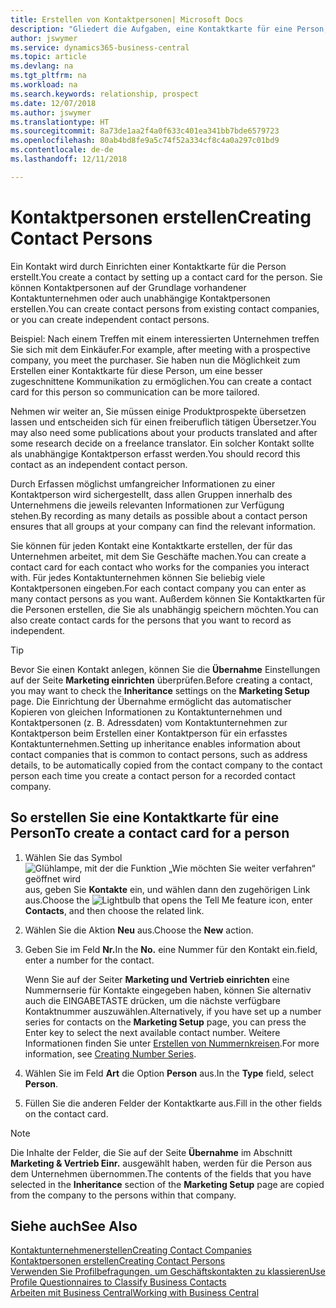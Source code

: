 ```yaml
---
title: Erstellen von Kontaktpersonen| Microsoft Docs
description: "Gliedert die Aufgaben, eine Kontaktkarte für eine Person, z. B. einen Interessenten oder einen Lieferanten zu erstellen und hilft, die Beziehung zu definieren und Kommunikationen anzupassen."
author: jswymer
ms.service: dynamics365-business-central
ms.topic: article
ms.devlang: na
ms.tgt_pltfrm: na
ms.workload: na
ms.search.keywords: relationship, prospect
ms.date: 12/07/2018
ms.author: jswymer
ms.translationtype: HT
ms.sourcegitcommit: 8a73de1aa2f4a0f633c401ea341bb7bde6579723
ms.openlocfilehash: 80ab4bd8fe9a5c74f52a334cf8c4a0a297c01bd9
ms.contentlocale: de-de
ms.lasthandoff: 12/11/2018

---
```

# <a name="creating-contact-persons"></a><span data-ttu-id="113cf-103">Kontaktpersonen erstellen</span><span class="sxs-lookup"><span data-stu-id="113cf-103">Creating Contact Persons</span></span>
<span data-ttu-id="113cf-104">Ein Kontakt wird durch Einrichten einer Kontaktkarte für die Person erstellt.</span><span class="sxs-lookup"><span data-stu-id="113cf-104">You create a contact by setting up a contact card for the person.</span></span> <span data-ttu-id="113cf-105">Sie können Kontaktpersonen auf der Grundlage vorhandener Kontaktunternehmen oder auch unabhängige Kontaktpersonen erstellen.</span><span class="sxs-lookup"><span data-stu-id="113cf-105">You can create contact persons from existing contact companies, or you can create independent contact persons.</span></span>

<span data-ttu-id="113cf-106">Beispiel: Nach einem Treffen mit einem interessierten Unternehmen treffen Sie sich mit dem Einkäufer.</span><span class="sxs-lookup"><span data-stu-id="113cf-106">For example, after meeting with a prospective company, you meet the purchaser.</span></span> <span data-ttu-id="113cf-107">Sie haben nun die Möglichkeit zum Erstellen einer Kontaktkarte für diese Person, um eine besser zugeschnittene Kommunikation zu ermöglichen.</span><span class="sxs-lookup"><span data-stu-id="113cf-107">You can create a contact card for this person so communication can be more tailored.</span></span>

<span data-ttu-id="113cf-108">Nehmen wir weiter an, Sie müssen einige Produktprospekte übersetzen lassen und entscheiden sich für einen freiberuflich tätigen Übersetzer.</span><span class="sxs-lookup"><span data-stu-id="113cf-108">You may also need some publications about your products translated and after some research decide on a freelance translator.</span></span> <span data-ttu-id="113cf-109">Ein solcher Kontakt sollte als unabhängige Kontaktperson erfasst werden.</span><span class="sxs-lookup"><span data-stu-id="113cf-109">You should record this contact as an independent contact person.</span></span>

<span data-ttu-id="113cf-110">Durch Erfassen möglichst umfangreicher Informationen zu einer Kontaktperson wird sichergestellt, dass allen Gruppen innerhalb des Unternehmens die jeweils relevanten Informationen zur Verfügung stehen.</span><span class="sxs-lookup"><span data-stu-id="113cf-110">By recording as many details as possible about a contact person ensures that all groups at your company can find the relevant information.</span></span>

<span data-ttu-id="113cf-111">Sie können für jeden Kontakt eine Kontaktkarte erstellen, der für das Unternehmen arbeitet, mit dem Sie Geschäfte machen.</span><span class="sxs-lookup"><span data-stu-id="113cf-111">You can create a contact card for each contact who works for the companies you interact with.</span></span> <span data-ttu-id="113cf-112">Für jedes Kontaktunternehmen können Sie beliebig viele Kontaktpersonen eingeben.</span><span class="sxs-lookup"><span data-stu-id="113cf-112">For each contact company you can enter as many contact persons as you want.</span></span> <span data-ttu-id="113cf-113">Außerdem können Sie Kontaktkarten für die Personen erstellen, die Sie als unabhängig speichern möchten.</span><span class="sxs-lookup"><span data-stu-id="113cf-113">You can also create contact cards for the persons that you want to record as independent.</span></span>

> [!TIP]  
>   <span data-ttu-id="113cf-114">Bevor Sie einen Kontakt anlegen, können Sie die **Übernahme** Einstellungen auf der Seite **Marketing einrichten** überprüfen.</span><span class="sxs-lookup"><span data-stu-id="113cf-114">Before creating a contact, you may want to check the **Inheritance** settings on the **Marketing Setup** page.</span></span> <span data-ttu-id="113cf-115">Die Einrichtung der Übernahme ermöglicht das automatischer Kopieren von gleichen Informationen zu Kontaktunternehmen und Kontaktpersonen (z. B. Adressdaten) vom Kontaktunternehmen zur Kontaktperson beim Erstellen einer Kontaktperson für ein erfasstes Kontaktunternehmen.</span><span class="sxs-lookup"><span data-stu-id="113cf-115">Setting up inheritance enables information about contact companies that is common to contact persons, such as address details, to be automatically copied from the contact company to the contact person each time you create a contact person for a recorded contact company.</span></span>

## <a name="to-create-a-contact-card-for-a-person"></a><span data-ttu-id="113cf-116">So erstellen Sie eine Kontaktkarte für eine Person</span><span class="sxs-lookup"><span data-stu-id="113cf-116">To create a contact card for a person</span></span>
1. <span data-ttu-id="113cf-117">Wählen Sie das Symbol ![Glühlampe, mit der die Funktion „Wie möchten Sie weiter verfahren“ geöffnet wird](media/ui-search/search_small.png "Wie möchten Sie weiter verfahren?") aus, geben Sie **Kontakte** ein, und wählen dann den zugehörigen Link aus.</span><span class="sxs-lookup"><span data-stu-id="113cf-117">Choose the ![Lightbulb that opens the Tell Me feature](media/ui-search/search_small.png "Tell me what you want to do") icon, enter **Contacts**, and then choose the related link.</span></span>
2. <span data-ttu-id="113cf-118">Wählen Sie die Aktion **Neu** aus.</span><span class="sxs-lookup"><span data-stu-id="113cf-118">Choose the **New** action.</span></span>
3. <span data-ttu-id="113cf-119">Geben Sie im Feld **Nr.**</span><span class="sxs-lookup"><span data-stu-id="113cf-119">In the **No.**</span></span> <span data-ttu-id="113cf-120">eine Nummer für den Kontakt ein.</span><span class="sxs-lookup"><span data-stu-id="113cf-120">field, enter a number for the contact.</span></span>

    <span data-ttu-id="113cf-121">Wenn Sie auf der Seiter **Marketing und Vertrieb einrichten** eine Nummernserie für Kontakte eingegeben haben, können Sie alternativ auch die EINGABETASTE drücken, um die nächste verfügbare Kontaktnummer auszuwählen.</span><span class="sxs-lookup"><span data-stu-id="113cf-121">Alternatively, if you have set up a number series for contacts on the **Marketing Setup** page, you can press the Enter key to select the next available contact number.</span></span> <span data-ttu-id="113cf-122">Weitere Informationen finden Sie unter [Erstellen von Nummernkreisen](ui-create-number-series.md).</span><span class="sxs-lookup"><span data-stu-id="113cf-122">For more information, see [Creating Number Series](ui-create-number-series.md).</span></span>
4. <span data-ttu-id="113cf-123">Wählen Sie im Feld **Art** die Option **Person** aus.</span><span class="sxs-lookup"><span data-stu-id="113cf-123">In the **Type** field, select **Person**.</span></span>
5. <span data-ttu-id="113cf-124">Füllen Sie die anderen Felder der Kontaktkarte aus.</span><span class="sxs-lookup"><span data-stu-id="113cf-124">Fill in the other fields on the contact card.</span></span>

> [!NOTE]  
>   <span data-ttu-id="113cf-125">Die Inhalte der Felder, die Sie auf der Seite **Übernahme** im Abschnitt **Marketing & Vertrieb Einr.** ausgewählt haben, werden für die Person aus dem Unternehmen übernommen.</span><span class="sxs-lookup"><span data-stu-id="113cf-125">The contents of the fields that you have selected in the **Inheritance** section of the **Marketing Setup** page are copied from the company to the persons within that company.</span></span>

## <a name="see-also"></a><span data-ttu-id="113cf-126">Siehe auch</span><span class="sxs-lookup"><span data-stu-id="113cf-126">See Also</span></span>
[<span data-ttu-id="113cf-127">Kontaktunternehmenerstellen</span><span class="sxs-lookup"><span data-stu-id="113cf-127">Creating Contact Companies</span></span>](marketing-create-contact-companies.md)  
[<span data-ttu-id="113cf-128">Kontaktpersonen erstellen</span><span class="sxs-lookup"><span data-stu-id="113cf-128">Creating Contact Persons</span></span>](marketing-create-contact-persons.md)  
[<span data-ttu-id="113cf-129">Verwenden Sie Profilbefragungen, um Geschäftskontakten zu klassieren</span><span class="sxs-lookup"><span data-stu-id="113cf-129">Use Profile Questionnaires to Classify Business Contacts</span></span>](marketing-create-contact-profile-questionnaire.md)  
[<span data-ttu-id="113cf-130">Arbeiten mit  Business Central</span><span class="sxs-lookup"><span data-stu-id="113cf-130">Working with Business Central</span></span>](ui-work-product.md)

